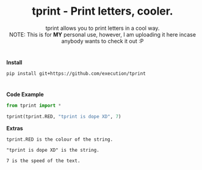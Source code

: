 <h1 align="center">
    tprint - Print letters, cooler.
</h1>
<p align="center">
	tprint allows you to print letters in a cool way.<br>NOTE: This is for <b>MY</b> personal use, however, I am uploading it here incase anybody wants to check it out :P</br>
</p>

<h1></h1>

**Install**

```
pip install git+https://github.com/execution/tprint
```

<h1></h1>

**Code Example**

```python
from tprint import *

tprint(tprint.RED, "tprint is dope XD", 7)
```
**Extras**
```
tprint.RED is the colour of the string.

"tprint is dope XD" is the string.

7 is the speed of the text.
```
